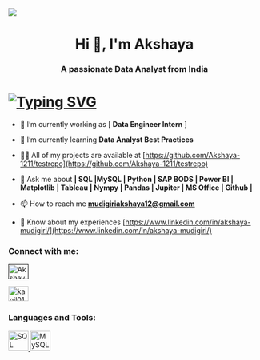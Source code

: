 <img src="https://img.freepik.com/free-vector/data-concept-illustration-idea-collecting-analysing-using_613284-1574.jpg?t=st=1732011767~exp=1732015367~hmac=5b1d987627d3573b81e4a341348cdda832227ecc7f307a466b8aaef83ffe917f&w=2000" >
<h1 align="center">Hi 👋, I'm Akshaya</h1>
<h3 align="center">A passionate Data Analyst from India</h3>

<h1>
<a href="https://git.io/typing-svg">
<img src="https://readme-typing-svg.demolab.com/demo/?color=20F727&separator=%3C&lines=Data+analytics+is+the+future%2C+and+the+future+is+NOW!+Every+mouse+click%2C+keyboard+button+press%2C+swipe%2C+or+tap+is+used+to+shape+business+decisions.+Everything+is+about+data+these+days.+Data+is+information%2C+and+information+is+power.%2B%F0%9F%8D%9E;%F0%9F%A4%9D%2B+Let's+%2B+connect+%2B+%F0%9F%8C%90" alt="Typing SVG" /> </a>
</h1>

- 🔭 I’m currently working as [ **Data Engineer Intern** ]

- 🌱 I’m currently learning **Data Analyst Best Practices**

- 👨‍💻 All of my projects are available at [https://github.com/Akshaya-1211/testrepo](https://github.com/Akshaya-1211/testrepo)

- 💬 Ask me about **| SQL |MySQL | Python | SAP BODS | Power BI | Matplotlib | Tableau | Nympy | Pandas | Jupiter | MS Office | Github |**

- 📫 How to reach me **mudigiriakshaya12@gmail.com**

- 📄 Know about my experiences [https://www.linkedin.com/in/akshaya-mudigiri/](https://www.linkedin.com/in/akshaya-mudigiri/)

<h3 align="left">Connect with me:</h3>
<p align="left"> <a href=" " target="blank"><img align="center" src="https://raw.githubusercontent.com/rahuldkjain/github-profile-readme-generator/master/src/images/icons/Social/twitter.svg" alt="Akshaya-1211" height="30" width="40" /></a>

<a href="https://www.linkedin.com/in/akshaya-mudigiri/" target="blank"><img align="center" src="https://raw.githubusercontent.com/rahuldkjain/github-profile-readme-generator/master/src/images/icons/Social/linked-in-alt.svg" alt="kapil0123" height="30" width="40" /></a>
</p>

<h3 align="left">Languages and Tools:</h3>
<p align="left"> 
  
  <a href="https://sqlbolt.com/" target="_blank" rel="noreferrer"> <img src="https://toppng.com/uploads/preview/server-database-11530974811xpmegz19pp.png" alt="SQL" width="40" height="40"/> 
  </a> 
 <a href="https://www.mysql.com/" target="_blank" rel="noreferrer"> <img src="https://toppng.com/uploads/preview/mysql-logo-vector-free-download-11573934106vmvysk1ovw.png" alt="MySQL" width="40" height="40"/> 
  </a> 


 </p>



